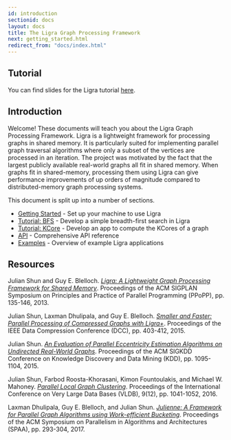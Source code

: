 ```yaml
---
id: introduction
sectionid: docs
layout: docs
title: The Ligra Graph Processing Framework
next: getting_started.html
redirect_from: "docs/index.html"
---
```


## Tutorial

You can find slides for the Ligra tutorial [here](https://github.com/jshun/ligra/blob/master/tutorial/tutorial.pdf).

## Introduction

Welcome! These documents will teach you about the Ligra Graph Processing Framework. Ligra 
is a lightweight framework for processing graphs in shared memory. It is particularly 
suited for implementing parallel graph traversal algorithms where only a subset of the 
vertices are processed in an iteration. The project was motivated by the fact that the 
largest publicly available real-world graphs all fit in shared memory. When graphs fit 
in shared-memory, processing them using Ligra can give performance improvements of up 
orders of magnitude compared to distributed-memory graph processing systems. 

This document is split up into a number of sections.  

* [Getting Started](/ligra/docs/getting_started.html) - Set up your machine to use Ligra
* [Tutorial: BFS](/ligra/docs/tutorial_bfs.html) - Develop a simple breadth-first search 
  in Ligra
* [Tutorial: KCore](/ligra/docs/tutorial_kcore.html) - Develop an app to compute the 
  KCores of a graph
* [API](/ligra/docs/api.html) - Comprehensive API reference 
* [Examples](/ligra/docs/examples.html) - Overview of example Ligra applications


## Resources

Julian Shun and Guy E. Blelloch. [*Ligra: A
Lightweight Graph Processing Framework for Shared
Memory*](https://people.csail.mit.edu/jshun/ligra.pdf). Proceedings of the
ACM SIGPLAN Symposium on Principles and Practice of Parallel
Programming (PPoPP), pp. 135-146, 2013.

Julian Shun, Laxman Dhulipala, and Guy E. Blelloch. [*Smaller and Faster:
Parallel Processing of Compressed Graphs with
Ligra+*](https://people.csail.mit.edu/jshun/ligra+.pdf).
Proceedings of the
IEEE Data Compression Conference (DCC), pp. 403-412, 2015.

Julian Shun. [*An Evaluation of Parallel Eccentricity Estimation
Algorithms on Undirected Real-World
Graphs*](https://people.csail.mit.edu/jshun/kdd-final.pdf).
Proceedings of
the ACM SIGKDD Conference on Knowledge Discovery and Data Mining
(KDD), pp. 1095-1104, 2015.

Julian Shun, Farbod Roosta-Khorasani, Kimon Fountoulakis, and Michael
W. Mahoney. [*Parallel Local Graph Clustering*](https://people.csail.mit.edu/jshun/local.pdf). Proceedings of the
International Conference on Very Large Data Bases (VLDB), 9(12),
pp. 1041-1052, 2016.

Laxman Dhulipala, Guy E. Blelloch, and Julian Shun. [*Julienne: A Framework for Parallel Graph Algorithms using Work-efficient Bucketing*](https://people.csail.mit.edu/jshun/bucketing.pdf). Proceedings of the ACM Symposium on Parallelism in Algorithms and Architectures (SPAA), pp. 293-304, 2017.